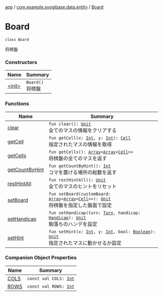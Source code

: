 [app](../../index.md) / [com.example.syogibase.data.entity](../index.md) / [Board](./index.md)

# Board

`class Board`

将棋盤

### Constructors

| Name | Summary |
|---|---|
| [&lt;init&gt;](-init-.md) | `Board()`<br>将棋盤 |

### Functions

| Name | Summary |
|---|---|
| [clear](clear.md) | `fun clear(): `[`Unit`](https://kotlinlang.org/api/latest/jvm/stdlib/kotlin/-unit/index.html)<br>全てのマスの情報をクリアする |
| [getCell](get-cell.md) | `fun getCell(x: `[`Int`](https://kotlinlang.org/api/latest/jvm/stdlib/kotlin/-int/index.html)`, y: `[`Int`](https://kotlinlang.org/api/latest/jvm/stdlib/kotlin/-int/index.html)`): `[`Cell`](../-cell/index.md)<br>指定されたマスの情報を取得 |
| [getCells](get-cells.md) | `fun getCells(): `[`Array`](https://kotlinlang.org/api/latest/jvm/stdlib/kotlin/-array/index.html)`<`[`Array`](https://kotlinlang.org/api/latest/jvm/stdlib/kotlin/-array/index.html)`<`[`Cell`](../-cell/index.md)`>>`<br>将棋盤の全てのマスを返す |
| [getCountByHint](get-count-by-hint.md) | `fun getCountByHint(): `[`Int`](https://kotlinlang.org/api/latest/jvm/stdlib/kotlin/-int/index.html)<br>コマを置ける場所の総数を返す |
| [restHintAll](rest-hint-all.md) | `fun restHintAll(): `[`Unit`](https://kotlinlang.org/api/latest/jvm/stdlib/kotlin/-unit/index.html)<br>全てのマスのヒントをリセット |
| [setBoard](set-board.md) | `fun setBoard(customBoard: `[`Array`](https://kotlinlang.org/api/latest/jvm/stdlib/kotlin/-array/index.html)`<`[`Array`](https://kotlinlang.org/api/latest/jvm/stdlib/kotlin/-array/index.html)`<`[`Cell`](../-cell/index.md)`>>): `[`Unit`](https://kotlinlang.org/api/latest/jvm/stdlib/kotlin/-unit/index.html)<br>将棋盤を指定した盤面で設定 |
| [setHandicap](set-handicap.md) | `fun setHandicap(turn: `[`Turn`](../../com.example.syogibase.domain.value/-turn/index.md)`, handicap: `[`Handicap`](../../com.example.syogibase.domain.value/-handicap/index.md)`): `[`Unit`](https://kotlinlang.org/api/latest/jvm/stdlib/kotlin/-unit/index.html)<br>駒落ちのハンデを設定 |
| [setHint](set-hint.md) | `fun setHint(x: `[`Int`](https://kotlinlang.org/api/latest/jvm/stdlib/kotlin/-int/index.html)`, y: `[`Int`](https://kotlinlang.org/api/latest/jvm/stdlib/kotlin/-int/index.html)`, bool: `[`Boolean`](https://kotlinlang.org/api/latest/jvm/stdlib/kotlin/-boolean/index.html)`): `[`Unit`](https://kotlinlang.org/api/latest/jvm/stdlib/kotlin/-unit/index.html)<br>指定されたマスに動かせるか設定 |

### Companion Object Properties

| Name | Summary |
|---|---|
| [COLS](-c-o-l-s.md) | `const val COLS: `[`Int`](https://kotlinlang.org/api/latest/jvm/stdlib/kotlin/-int/index.html) |
| [ROWS](-r-o-w-s.md) | `const val ROWS: `[`Int`](https://kotlinlang.org/api/latest/jvm/stdlib/kotlin/-int/index.html) |
